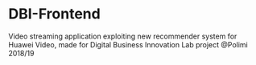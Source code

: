 # DBI-Frontend
Video streaming application exploiting new recommender system for Huawei Video, made for Digital Business Innovation Lab project @Polimi 2018/19
